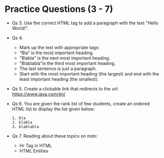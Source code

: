 # Practice Questions (3 - 7)

- Qs 3. Use the correct HTML tag to add a paragraph with the text "Hello World!".

- Qs 4.
  - Mark up the text with appropriate tags:
  - "Bla” is the most important heading.
  - "Blabla" is the next most important heading.
  - "Blablabla"is the third most important heading.
  - The last sentence is just a paragraph.
  - Start with the most important heading (the largest) and end with the least important heading (the smallest).

- Qs 5. Create a clickable link that redirects to the url: https://www.java.com/en/

- Qs 6. You are given the rank list of few students, create an ordered HTML list to display the list given below:
  ```
  1. bla
  2. blabla
  3. blablabla
  ```
  
- Qs 7. Reading about these topics on mdn:
  - Hr Tag in HTML
  - HTML Entities
